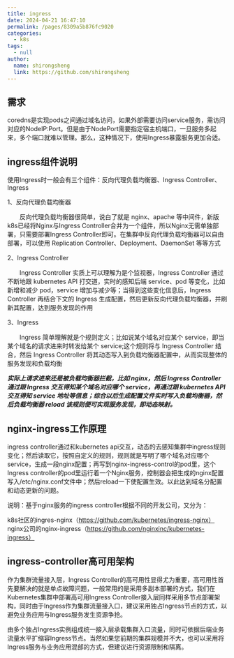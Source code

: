 ```yaml
---
title: ingress  
date: 2024-04-21 16:47:10
permalink: /pages/8309a5b876fc9020
categories: 
  - k8s
tags: 
  - null
author: 
  name: shirongsheng
  link: https://github.com/shirongsheng
---
```


## 需求

coredns是实现pods之间通过域名访问，如果外部需要访问service服务，需访问对应的NodeIP:Port。但是由于NodePort需要指定宿主机端口，一旦服务多起来，多个端口就难以管理。那么，这种情况下，使用Ingress暴露服务更加合适。

## ingress组件说明

使用Ingress时一般会有三个组件：反向代理负载均衡器、Ingress Controller、Ingress

1、反向代理负载均衡器

  反向代理负载均衡器很简单，说白了就是 nginx、apache 等中间件，新版k8s已经将Nginx与Ingress Controller合并为一个组件，所以Nginx无需单独部署，只需要部署Ingress Controller即可。在集群中反向代理负载均衡器可以自由部署，可以使用 Replication Controller、Deployment、DaemonSet 等等方式

2、Ingress Controller

  Ingress Controller 实质上可以理解为是个监视器，Ingress Controller 通过不断地跟 kubernetes API 打交道，实时的感知后端 service、pod 等变化，比如新增和减少 pod，service 增加与减少等；当得到这些变化信息后，Ingress Controller 再结合下文的 Ingress 生成配置，然后更新反向代理负载均衡器，并刷新其配置，达到服务发现的作用

3、Ingress

  Ingress 简单理解就是个规则定义；比如说某个域名对应某个 service，即当某个域名的请求进来时转发给某个 service;这个规则将与 Ingress Controller 结合，然后 Ingress Controller 将其动态写入到负载均衡器配置中，从而实现整体的服务发现和负载均衡

***实际上请求进来还是被负载均衡器拦截，比如 nginx，然后 Ingress Controller 通过跟 Ingress 交互得知某个域名对应哪个 service，再通过跟 kubernetes API 交互得知 service 地址等信息；综合以后生成配置文件实时写入负载均衡器，然后负载均衡器 reload 该规则便可实现服务发现，即动态映射。***


## nginx-ingress工作原理

ingress controller通过和kubernetes api交互，动态的去感知集群中ingress规则变化；然后读取它，按照自定义的规则，规则就是写明了哪个域名对应哪个service，生成一段nginx配置；再写到nginx-ingress-control的pod里，这个Ingress controller的pod里运行着一个Nginx服务，控制器会把生成的nginx配置写入/etc/nginx.conf文件中；然后reload一下使配置生效。以此达到域名分配置和动态更新的问题。

说明：基于nginx服务的ingress controller根据不同的开发公司，又分为：

k8s社区的ingres-nginx（https://github.com/kubernetes/ingress-nginx）
nginx公司的nginx-ingress（https://github.com/nginxinc/kubernetes-ingress）

## ingress-controller高可用架构

作为集群流量接入层，Ingress Controller的高可用性显得尤为重要，高可用性首先要解决的就是单点故障问题，一般常用的是采用多副本部署的方式，我们在Kubernetes集群中部署高可用Ingress Controller接入层同样采用多节点部署架构，同时由于Ingress作为集群流量接入口，建议采用独占Ingress节点的方式，以避免业务应用与Ingress服务发生资源争抢。

由多个独占Ingress实例组成统一接入层承载集群入口流量，同时可依据后端业务流量水平扩缩容Ingress节点。当然如果您前期的集群规模并不大，也可以采用将Ingress服务与业务应用混部的方式，但建议进行资源限制和隔离。


